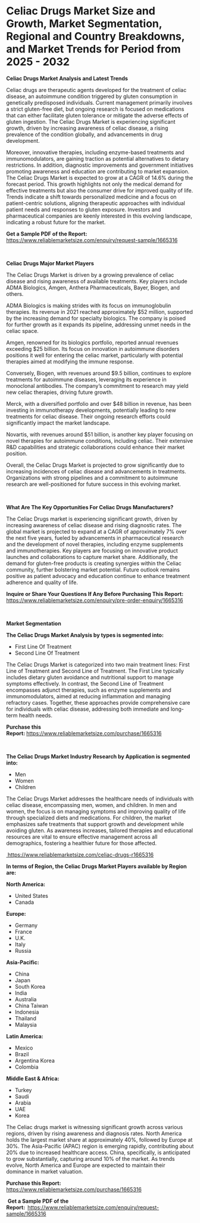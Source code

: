 <p><h1>Celiac Drugs Market Size and Growth, Market Segmentation, Regional and Country Breakdowns, and Market Trends for Period from 2025 -  2032</h1></p><p><strong>Celiac Drugs Market Analysis and Latest Trends</strong></p>
<p><p>Celiac drugs are therapeutic agents developed for the treatment of celiac disease, an autoimmune condition triggered by gluten consumption in genetically predisposed individuals. Current management primarily involves a strict gluten-free diet, but ongoing research is focused on medications that can either facilitate gluten tolerance or mitigate the adverse effects of gluten ingestion. The Celiac Drugs Market is experiencing significant growth, driven by increasing awareness of celiac disease, a rising prevalence of the condition globally, and advancements in drug development. </p><p>Moreover, innovative therapies, including enzyme-based treatments and immunomodulators, are gaining traction as potential alternatives to dietary restrictions. In addition, diagnostic improvements and government initiatives promoting awareness and education are contributing to market expansion. The Celiac Drugs Market is expected to grow at a CAGR of 14.6% during the forecast period. This growth highlights not only the medical demand for effective treatments but also the consumer drive for improved quality of life. Trends indicate a shift towards personalized medicine and a focus on patient-centric solutions, aligning therapeutic approaches with individual patient needs and responses to gluten exposure. Investors and pharmaceutical companies are keenly interested in this evolving landscape, indicating a robust future for the market.</p></p>
<p><strong>Get a Sample PDF of the Report:&nbsp;</strong> <a href="https://www.reliablemarketsize.com/enquiry/request-sample/1665316?utm_campaign=2928&utm_medium=2&utm_source=Github&utm_content=ia&utm_term=19042025&utm_id=celiac-drugs">https://www.reliablemarketsize.com/enquiry/request-sample/1665316</a></p>
<p>&nbsp;</p>
<p><strong>Celiac Drugs Major Market Players</strong></p>
<p><p>The Celiac Drugs Market is driven by a growing prevalence of celiac disease and rising awareness of available treatments. Key players include ADMA Biologics, Amgen, Anthera Pharmaceuticals, Bayer, Biogen, and others. </p><p>ADMA Biologics is making strides with its focus on immunoglobulin therapies. Its revenue in 2021 reached approximately $52 million, supported by the increasing demand for specialty biologics. The company is poised for further growth as it expands its pipeline, addressing unmet needs in the celiac space.</p><p>Amgen, renowned for its biologics portfolio, reported annual revenues exceeding $25 billion. Its focus on innovation in autoimmune disorders positions it well for entering the celiac market, particularly with potential therapies aimed at modifying the immune response.</p><p>Conversely, Biogen, with revenues around $9.5 billion, continues to explore treatments for autoimmune diseases, leveraging its experience in monoclonal antibodies. The company’s commitment to research may yield new celiac therapies, driving future growth.</p><p>Merck, with a diversified portfolio and over $48 billion in revenue, has been investing in immunotherapy developments, potentially leading to new treatments for celiac disease. Their ongoing research efforts could significantly impact the market landscape.</p><p>Novartis, with revenues around $51 billion, is another key player focusing on novel therapies for autoimmune conditions, including celiac. Their extensive R&D capabilities and strategic collaborations could enhance their market position.</p><p>Overall, the Celiac Drugs Market is projected to grow significantly due to increasing incidences of celiac disease and advancements in treatments. Organizations with strong pipelines and a commitment to autoimmune research are well-positioned for future success in this evolving market.</p></p>
<p>&nbsp;</p>
<p><strong>What Are The Key Opportunities For Celiac Drugs Manufacturers?</strong></p>
<p><p>The Celiac Drugs market is experiencing significant growth, driven by increasing awareness of celiac disease and rising diagnostic rates. The global market is projected to expand at a CAGR of approximately 7% over the next five years, fueled by advancements in pharmaceutical research and the development of novel therapies, including enzyme supplements and immunotherapies. Key players are focusing on innovative product launches and collaborations to capture market share. Additionally, the demand for gluten-free products is creating synergies within the Celiac community, further bolstering market potential. Future outlook remains positive as patient advocacy and education continue to enhance treatment adherence and quality of life.</p></p>
<p><strong>Inquire or Share Your Questions If Any Before Purchasing This Report:</strong> <a href="https://www.reliablemarketsize.com/enquiry/pre-order-enquiry/1665316?utm_campaign=2928&utm_medium=2&utm_source=Github&utm_content=ia&utm_term=19042025&utm_id=celiac-drugs">https://www.reliablemarketsize.com/enquiry/pre-order-enquiry/1665316</a></p>
<p>&nbsp;</p>
<p><strong>Market Segmentation</strong></p>
<p><strong>The Celiac Drugs Market Analysis by types is segmented into:</strong></p>
<p><ul><li>First Line Of Treatment</li><li>Second Line Of Treatment</li></ul></p>
<p><p>The Celiac Drugs Market is categorized into two main treatment lines: First Line of Treatment and Second Line of Treatment. The First Line typically includes dietary gluten avoidance and nutritional support to manage symptoms effectively. In contrast, the Second Line of Treatment encompasses adjunct therapies, such as enzyme supplements and immunomodulators, aimed at reducing inflammation and managing refractory cases. Together, these approaches provide comprehensive care for individuals with celiac disease, addressing both immediate and long-term health needs.</p></p>
<p><strong>Purchase this Report:&nbsp;</strong><a href="https://www.reliablemarketsize.com/purchase/1665316?utm_campaign=2928&utm_medium=2&utm_source=Github&utm_content=ia&utm_term=19042025&utm_id=celiac-drugs">https://www.reliablemarketsize.com/purchase/1665316</a></p>
<p>&nbsp;</p>
<p><strong>The Celiac Drugs Market Industry Research by Application is segmented into:</strong></p>
<p><ul><li>Men</li><li>Women</li><li>Children</li></ul></p>
<p><p>The Celiac Drugs Market addresses the healthcare needs of individuals with celiac disease, encompassing men, women, and children. In men and women, the focus is on managing symptoms and improving quality of life through specialized diets and medications. For children, the market emphasizes safe treatments that support growth and development while avoiding gluten. As awareness increases, tailored therapies and educational resources are vital to ensure effective management across all demographics, fostering a healthier future for those affected.</p></p>
<p><a href="https://www.reliablemarketsize.com/celiac-drugs-r1665316?utm_campaign=2928&utm_medium=2&utm_source=Github&utm_content=ia&utm_term=19042025&utm_id=celiac-drugs">&nbsp;https://www.reliablemarketsize.com/celiac-drugs-r1665316</a></p>
<p><strong>In terms of Region, the Celiac Drugs Market Players available by Region are:</strong></p>
<p>
    <p> <strong> North America: </strong>
        <ul>
            <li>United States</li>
            <li>Canada</li>
        </ul>
        </p> 
    <p> <strong> Europe: </strong>
        <ul>
            <li>Germany</li>
            <li>France</li>
            <li>U.K.</li>
            <li>Italy</li>
            <li>Russia</li>
        </ul>
        </p> 
    <p> <strong> Asia-Pacific: </strong>
        <ul>
            <li>China</li>
            <li>Japan</li>
            <li>South Korea</li>
            <li>India</li>
            <li>Australia</li>
            <li>China Taiwan</li>
            <li>Indonesia</li>
            <li>Thailand</li>
            <li>Malaysia</li>
        </ul>
        </p> 
    <p> <strong> Latin America: </strong>
        <ul>
            <li>Mexico</li>
            <li>Brazil</li>
            <li>Argentina Korea</li>
            <li>Colombia</li>
        </ul>
        </p> 
    <p> <strong> Middle East & Africa: </strong>
        <ul>
            <li>Turkey</li>
            <li>Saudi</li>
            <li>Arabia</li>
            <li>UAE</li>
            <li>Korea</li>
        </ul>
    </p>
    </p>
<p><p>The Celiac drugs market is witnessing significant growth across various regions, driven by rising awareness and diagnosis rates. North America holds the largest market share at approximately 40%, followed by Europe at 30%. The Asia-Pacific (APAC) region is emerging rapidly, contributing about 20% due to increased healthcare access. China, specifically, is anticipated to grow substantially, capturing around 10% of the market. As trends evolve, North America and Europe are expected to maintain their dominance in market valuation.</p></p>
<p><strong>Purchase this Report: </strong><a href="https://www.reliablemarketsize.com/purchase/1665316?utm_campaign=2928&utm_medium=2&utm_source=Github&utm_content=ia&utm_term=19042025&utm_id=celiac-drugs">https://www.reliablemarketsize.com/purchase/1665316</a></p>
<p>&nbsp;<strong>Get a Sample PDF of the Report:&nbsp;&nbsp;</strong><a href="https://www.reliablemarketsize.com/enquiry/request-sample/1665316?utm_campaign=2928&utm_medium=2&utm_source=Github&utm_content=ia&utm_term=19042025&utm_id=celiac-drugs">https://www.reliablemarketsize.com/enquiry/request-sample/1665316</a></p>
<p><strong></strong></p>
<p><p></p><p></p><p></p></p>